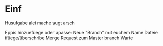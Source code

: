 # Einf
Husufgabe alei mache sugt arsch

Eppis hinzuefüege oder apasse:
Neue "Branch" mit euchem Name
Dateie ifüege/überschribe
Merge Request zum Master branch
Warte
